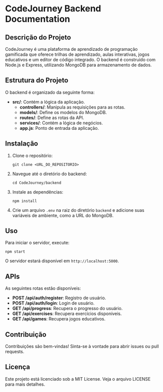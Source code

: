 # CodeJourney Backend Documentation

## Descrição do Projeto
CodeJourney é uma plataforma de aprendizado de programação gamificada que oferece trilhas de aprendizado, aulas interativas, jogos educativos e um editor de código integrado. O backend é construído com Node.js e Express, utilizando MongoDB para armazenamento de dados.

## Estrutura do Projeto
O backend é organizado da seguinte forma:

- **src/**: Contém a lógica da aplicação.
  - **controllers/**: Manipula as requisições para as rotas.
  - **models/**: Define os modelos do MongoDB.
  - **routes/**: Define as rotas da API.
  - **services/**: Contém a lógica de negócios.
  - **app.js**: Ponto de entrada da aplicação.

## Instalação

1. Clone o repositório:
   ```
   git clone <URL_DO_REPOSITORIO>
   ```

2. Navegue até o diretório do backend:
   ```
   cd CodeJourney/backend
   ```

3. Instale as dependências:
   ```
   npm install
   ```

4. Crie um arquivo `.env` na raiz do diretório `backend` e adicione suas variáveis de ambiente, como a URL do MongoDB.

## Uso

Para iniciar o servidor, execute:
```
npm start
```

O servidor estará disponível em `http://localhost:5000`.

## APIs

As seguintes rotas estão disponíveis:

- **POST /api/auth/register**: Registro de usuário.
- **POST /api/auth/login**: Login de usuário.
- **GET /api/progress**: Recupera o progresso do usuário.
- **GET /api/exercises**: Recupera exercícios disponíveis.
- **GET /api/games**: Recupera jogos educativos.

## Contribuição

Contribuições são bem-vindas! Sinta-se à vontade para abrir issues ou pull requests.

## Licença

Este projeto está licenciado sob a MIT License. Veja o arquivo LICENSE para mais detalhes.